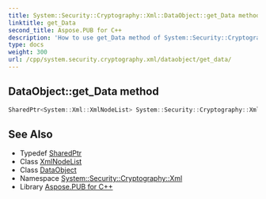 ```yaml
---
title: System::Security::Cryptography::Xml::DataObject::get_Data method
linktitle: get_Data
second_title: Aspose.PUB for C++
description: 'How to use get_Data method of System::Security::Cryptography::Xml::DataObject class in C++.'
type: docs
weight: 300
url: /cpp/system.security.cryptography.xml/dataobject/get_data/
---
```

## DataObject::get_Data method




```cpp
SharedPtr<System::Xml::XmlNodeList> System::Security::Cryptography::Xml::DataObject::get_Data()
```

## See Also

* Typedef [SharedPtr](../../../system/sharedptr/)
* Class [XmlNodeList](../../../system.xml/xmlnodelist/)
* Class [DataObject](../)
* Namespace [System::Security::Cryptography::Xml](../../)
* Library [Aspose.PUB for C++](../../../)

